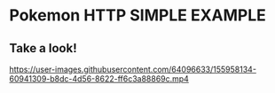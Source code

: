 # Pokemon HTTP SIMPLE EXAMPLE

## Take a look!

https://user-images.githubusercontent.com/64096633/155958134-60941309-b8dc-4d56-8622-ff6c3a88869c.mp4

